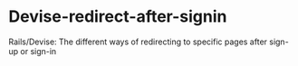 # Devise-redirect-after-signin
Rails/Devise: The different ways of redirecting to specific pages after sign-up or sign-in
